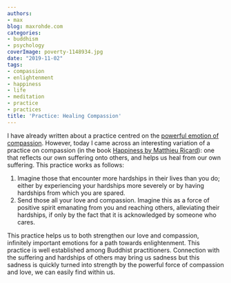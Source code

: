 ```yaml
---
authors:
- max
blog: maxrohde.com
categories:
- buddhism
- psychology
coverImage: poverty-1148934.jpg
date: "2019-11-02"
tags:
- compassion
- enlightenment
- happiness
- life
- meditation
- practice
- practices
title: 'Practice: Healing Compassion'
---
```


I have already written about a practice centred on the [powerful emotion of compassion](https://maxrohde.com/tag/compassion/). However, today I came across an interesting variation of a practice on compassion (in the book [Happiness by Matthieu Ricard](https://www.amazon.com/Happiness-Guide-Developing-Lifes-Important/dp/0316167258)): one that reflects our own suffering onto others, and helps us heal from our own suffering. This practice works as follows:

1. Imagine those that encounter more hardships in their lives than you do; either by experiencing your hardships more severely or by having hardships from which you are spared.
2. Send those all your love and compassion. Imagine this as a force of positive spirit emanating from you and reaching others, alleviating their hardships, if only by the fact that it is acknowledged by someone who cares.

This practice helps us to both strengthen our love and compassion, infinitely important emotions for a path towards enlightenment. This practice is well established among Buddhist practitioners. Connection with the suffering and hardships of others may bring us sadness but this sadness is quickly turned into strength by the powerful force of compassion and love, we can easily find within us.
